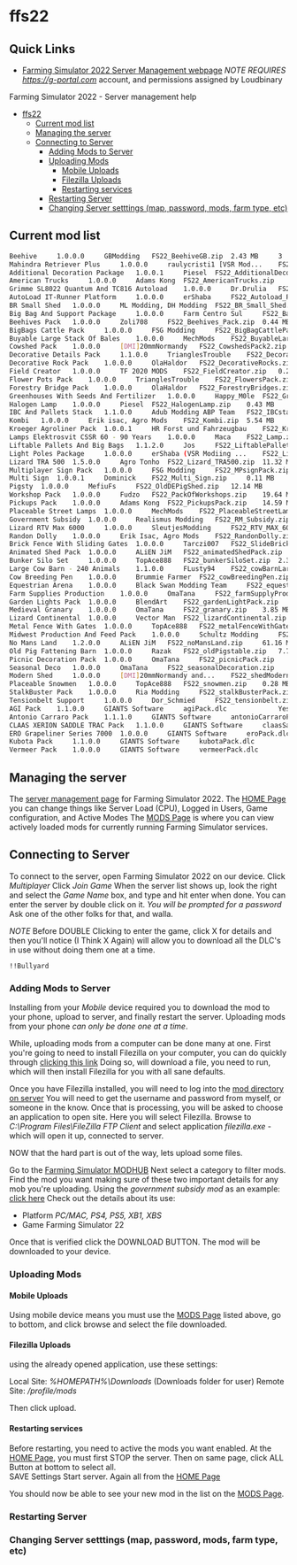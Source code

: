 # ffs22

## Quick Links

* [Farming Simulator 2022 Server Management webpage](https://www.g-portal.com/int/f_s2022/FS2022PCConfigurations/getWiLink/829384) *NOTE REQUIRES https://g-portal.com* account, and permissions assigned by Loudbinary

Farming Simulator 2022 - Server management help

- [ffs22](#ffs22)
  * [Current mod list](#current-mod-list)
  * [Managing the server](#managing-the-server)
  * [Connecting to Server](#connecting-to-server)
    + [Adding Mods to Server](#adding-mods-to-server)
    + [Uploading Mods](#uploading-mods)
      - [Mobile Uploads](#mobile-uploads)
      - [Filezilla Uploads](#filezilla-uploads)
      - [Restarting services](#restarting-services)
    + [Restarting Server](#restarting-server)
    + [Changing Server setttings (map, password, mods, farm type, etc)](#changing-server-setttings--map--password--mods--farm-type--etc-)


## Current mod list

```bash
Beehive 	1.0.0.0 	GBModding 	FS22_BeehiveGB.zip 	2.43 MB 	3 	No 		
Mahindra Retriever Plus 	1.0.0.0 	raulycristi1 [VSR Mod... 	FS22_Retriever_Plus.zip 	9.74 MB 	2 	No 		
Additional Decoration Package 	1.0.0.1 	Piesel 	FS22_AdditionalDecorationPackage... 	41.77 MB 	  	No 		
American Trucks 	1.0.0.0 	Adams Kong 	FS22_AmericanTrucks.zip 	34.16 MB 	  	No 		
Grimme SL8022 Quantum And TC816 Autoload 	1.0.0.0 	Dr.Drulia 	FS22_Autoload_Belt.zip 	5.89 MB 	  	No 		
AutoLoad IT-Runner Platform 	1.0.0.0 	erShaba 	FS22_Autoload_Platform_ITRunner.zip 	3.77 MB 	  	No 		
BR Small Shed 	1.0.0.0 	ML Modding, DH Modding 	FS22_BR_Small_Shed.zip 	2.96 MB 	  	No 		
Big Bag And Support Package 	1.0.0.0 	Farm Centro Sul 	FS22_Bags_and_Support_Package.zip 	3.58 MB 	  	No 		
Beehives Pack 	1.0.0.0 	Zoli708 	FS22_Beehives_Pack.zip 	0.44 MB 	  	No 		
BigBags Cattle Pack 	1.0.0.0 	FSG Modding 	FS22_BigBagCattlePack.zip 	0.96 MB 	  	No 		
Buyable Large Stack Of Bales 	1.0.0.0 	MechMods 	FS22_BuyableLargeStackBales.zip 	0.06 MB 	  	No 		
Cowshed Pack 	1.0.0.0 	[DMI]20mmNormandy 	FS22_CowshedsPack2.zip 	18.63 MB 	  	No 		
Decorative Details Pack 	1.1.0.0 	TrianglesTrouble 	FS22_DecorativeDetailsPack.zip 	11.36 MB 	  	No 		
Decorative Rock Pack 	1.0.0.0 	OlaHaldor 	FS22_DecorativeRocks.zip 	4.13 MB 	  	No 		
Field Creator 	1.0.0.0 	TF 2020 MODS 	FS22_FieldCreator.zip 	0.27 MB 	  	No 		
Flower Pots Pack 	1.0.0.0 	TrianglesTrouble 	FS22_FlowersPack.zip 	4.19 MB 	  	No 		
Forestry Bridge Pack 	1.0.0.0 	OlaHaldor 	FS22_ForestryBridges.zip 	1.67 MB 	  	No 		
Greenhouses With Seeds And Fertilizer 	1.0.0.0 	Happy_M0le 	FS22_GreenHousePack.zip 	3.78 MB 	  	No 		
Halogen Lamp 	1.0.0.0 	Piesel 	FS22_HalogenLamp.zip 	0.43 MB 	  	No 		
IBC And Pallets Stack 	1.1.0.0 	Adub Modding ABP Team 	FS22_IBCstack.zip 	1.15 MB 	  	No 		
Kombi 	1.0.0.0 	Erik isac, Agro Mods 	FS22_Kombi.zip 	5.54 MB 	  	No 		
Kroeger Agroliner Pack 	1.0.0.1 	HR Forst und Fahrzeugbau 	FS22_Kroeger_Pack.zip 	14.92 MB 	  	No 		
Lamps Elektrosvit CSSR 60 - 90 Years 	1.0.0.0 	Maca 	FS22_Lamp.zip 	3.77 MB 	  	No 		
Liftable Pallets And Big Bags 	1.1.2.0 	Jos 	FS22_LiftablePallets.zip 	3.46 MB 	  	No 		
Light Poles Package 	1.0.0.0 	erShaba (VSR Modiing ... 	FS22_LightPolesPack.zip 	0.73 MB 	  	No 		
Lizard TRA 500 	1.5.0.0 	Agro Tonho 	FS22_Lizard_TRA500.zip 	11.32 MB 	  	No 		
Multiplayer Sign Pack 	1.0.0.0 	FSG Modding 	FS22_MPsignPack.zip 	1.77 MB 	  	No 		
Multi Sign 	1.0.0.1 	Dominick 	FS22_Multi_Sign.zip 	0.11 MB 	  	No 		
Pigsty 	1.0.0.0 	MefiuFs 	FS22_OldDEPigShed.zip 	12.14 MB 	  	No 		
Workshop Pack 	1.0.0.0 	Fudzo 	FS22_PackOfWorkshops.zip 	19.64 MB 	  	No 		
Pickups Pack 	1.0.0.0 	Adams Kong 	FS22_PickupsPack.zip 	14.59 MB 	  	No 		
Placeable Street Lamps 	1.0.0.0 	MechMods 	FS22_PlaceableStreetLamps.zip 	1.70 MB 	  	No 		
Government Subsidy 	1.0.0.0 	Realismus Modding 	FS22_RM_Subsidy.zip 	2.35 MB 	  	No 		
Lizard RTV Max 6000 	1.0.0.0 	SleutjesModding 	FS22_RTV_MAX_6000.zip 	6.68 MB 	  	No 		
Randon Dolly 	1.0.0.0 	Erik Isac, Agro Mods 	FS22_RandonDolly.zip 	9.59 MB 	  	No 		
Brick Fence With Sliding Gates 	1.0.0.0 	Tarczi007 	FS22_SlideBrickFence.zip 	1.61 MB 	  	No 		
Animated Shed Pack 	1.0.0.0 	ALiEN JiM 	FS22_animatedShedPack.zip 	15.28 MB 	  	No 		
Bunker Silo Set 	1.0.0.0 	TopAce888 	FS22_bunkerSiloSet.zip 	2.35 MB 	  	No 		
Large Cow Barn - 240 Animals 	1.1.0.0 	FLusty94 	FS22_cowBarnLarge_MoreAnimals.zip 	9.14 MB 	  	No 		
Cow Breeding Pen 	1.0.0.0 	Brummie Farmer 	FS22_cowBreedingPen.zip 	0.29 MB 	  	No 		
Equestrian Arena 	1.0.0.0 	Black Swan Modding Team 	FS22_equestrianArena.zip 	6.15 MB 	  	No 		
Farm Supplies Production 	1.0.0.0 	OmaTana 	FS22_farmSupplyProduction.zip 	7.34 MB 	  	No 		
Garden Lights Pack 	1.0.0.0 	BlendArt 	FS22_gardenLightPack.zip 	0.69 MB 	  	No 		
Medieval Granary 	1.0.0.0 	OmaTana 	FS22_granary.zip 	3.85 MB 	  	No 		
Lizard Continental 	1.0.0.0 	Vector Man 	FS22_lizardContinental.zip 	12.32 MB 	  	No 		
Metal Fence With Gates 	1.0.0.0 	TopAce888 	FS22_metalFenceWithGates.zip 	2.54 MB 	  	No 		
Midwest Production And Feed Pack 	1.0.0.0 	Schultz Modding 	FS22_midwestProductionPack.zip 	7.12 MB 	  	No 		
No Mans Land 	1.2.0.0 	ALiEN JiM 	FS22_noMansLand.zip 	61.16 MB 	  	No 		
Old Pig Fattening Barn 	1.0.0.0 	Razak 	FS22_oldPigstable.zip 	7.72 MB 	  	No 		
Picnic Decoration Pack 	1.0.0.0 	OmaTana 	FS22_picnicPack.zip 	2.35 MB 	  	No 		
Seasonal Deco 	1.0.0.0 	OmaTana 	FS22_seasonalDecoration.zip 	8.89 MB 	  	No 		
Modern Shed 	1.0.0.0 	[DMI]20mmNormandy and... 	FS22_shedModernColourablePack.zip 	4.69 MB 	  	No 		
Placeable Snowmen 	1.0.0.0 	TopAce888 	FS22_snowmen.zip 	0.28 MB 	  	No 		
StalkBuster Pack 	1.0.0.0 	Ria Modding 	FS22_stalkBusterPack.zip 	0.02 MB 	  	No 		
Tensionbelt Support 	1.0.0.0 	Dor_Schmied 	FS22_tensionbelt.zip 	12.93 MB 	  	No 		
AGI Pack 	1.1.0.0 	GIANTS Software 	agiPack.dlc 	  	  	Yes 	  	
Antonio Carraro Pack 	1.1.1.0 	GIANTS Software 	antonioCarraroPack.dlc 	  	  	No 	  	
CLAAS XERION SADDLE TRAC Pack 	1.1.0.0 	GIANTS Software 	claasSaddleTracPack.dlc 	  	  	No 	  	
ERO Grapeliner Series 7000 	1.0.0.0 	GIANTS Software 	eroPack.dlc 	  	  	No 	  	
Kubota Pack 	1.1.0.0 	GIANTS Software 	kubotaPack.dlc 	  	  	No 	  	
Vermeer Pack 	1.0.0.0 	GIANTS Software 	vermeerPack.dlc 	  	  	No 	  	
```
## Managing the server

The [server management page](https://www.g-portal.com/int/f_s2022/FS2022PCConfigurations/getWiLink/829384) for Farming Simulator 2022.
The [HOME Page](http://45.35.207.49:8270/index.html?lang=en) you can change things like Server Load (CPU), Logged in Users, Game configuration, and Active Modes
The [MODS Page](http://45.35.207.49:8270/mods.html?lang=en) is where you can view actively loaded mods for currently running Farming Simulator services.

## Connecting to Server

To connect to the server, open Farming Simulator 2022 on our device.
Click *Multiplayer*
Click *Join Game*
When the server list shows up, look the right and select the *Game Name* box, and type and hit enter when done.
You can enter the server by double click on it.
*You will be prompted for a password*
Ask one of the other folks for that, and walla.

*NOTE* Before DOUBLE Clicking to enter the game, click X for details and then you'll notice (I Think X Again) will allow you to download all the DLC's in use without doing them one at a time.

```
!!Bullyard
```

### Adding Mods to Server

Installing from your *Mobile* device required you to download the mod to your phone, upload to server, and finally restart the server.
Uploading mods from your phone *can only be done one at a time*. 

While, uploading mods from a computer can be done many at one.
First you're going to need to install Filezilla on your computer, you can do quickly through [clicking this link](https://ninite.com/filezilla/ninite.exe)
Doing so, will download a file, you need to run, which will then install Filezilla for you with all sane defaults.

Once you have Filezilla installed, you will need to log into the [mod directory on server](ftp://45.35.207.49:50211/)
You will need to get the username and password from myself, or someone in the know.
Once that is processing, you will be asked to choose an application to open site.  Here you will select Filezilla.
Browse to *C:\Program Files\FileZilla FTP Client* and select application *filezilla.exe* - which will open it up, connected to server.

NOW that the hard part is out of the way, lets upload some files.

Go to the [Farming Simulator MODHUB](https://www.farming-simulator.com/mods.php?lang=en&country=us&title=fs2022)
Next select a category to filter mods.  
Find the mod you want making sure of these two important details for any mob you're uploading.
Using the *government subsidy mod* as an example: [click here](https://www.farming-simulator.com/mod.php?lang=en&country=us&mod_id=223367&title=fs2022)
Check out the details about its use:

* Platform *PC/MAC, PS4, PS5, XB1, XBS*
* Game Farming Simulator 22

Once that is verified click the DOWNLOAD BUTTON. 
The mod will be downloaded to your device. 

### Uploading Mods

#### Mobile Uploads

Using mobile device means you must use the [MODS Page](http://45.35.207.49:8270/mods.html?lang=en) listed above, go to bottom, and click browse and select the file downloaded.

#### Filezilla Uploads

using the already opened application, use these settings:

Local Site: *%HOMEPATH%\Downloads* (Downloads folder for user)
Remote Site: */profile/mods*

Then click upload.  

#### Restarting services

Before restarting, you need to active the mods you want enabled.
At the [HOME Page](http://45.35.207.49:8270/index.html?lang=en), you must first STOP the server.
Then on same page, click ALL Button at bottom to select all.  
SAVE Settings
Start server.
Again all from the [HOME Page](http://45.35.207.49:8270/index.html?lang=en)

You should now be able to see your new mod in the list on the [MODS Page](http://45.35.207.49:8270/mods.html?lang=en).

### Restarting Server
### Changing Server setttings (map, password, mods, farm type, etc)
